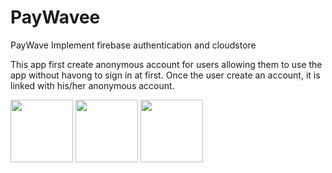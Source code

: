 # PayWavee
PayWave Implement firebase authentication and cloudstore

This app first create anonymous account for users allowing them to use the app without havong to sign in at first.
Once the user create an account, it is linked with his/her anonymous account.

<img src="https://user-images.githubusercontent.com/92781552/225153446-b717aa54-05ea-4664-933f-51118adf5ab3.jpeg" width="100" height="100">
<img src="https://user-images.githubusercontent.com/92781552/225153518-18b289d2-60f0-4f97-bb81-b1c4862f0f36.jpeg" width="100" height="100">
<img src="https://user-images.githubusercontent.com/92781552/225153558-a78b8801-3654-4f83-8898-2e2b45e78501.jpeg" width="100" height="100">
